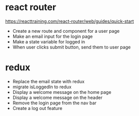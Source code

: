 # react router
https://reacttraining.com/react-router/web/guides/quick-start

- Create a new route and component for a user page
- Make an email input for the login page
- Make a state variable for logged in
- When user clicks submit button, send them to user page

# redux
- Replace the email state with redux
- migrate isLoggedIn to redux
- Display a welcome message on the home page
- Display a welcome message on the header
- Remove the login page from the nav bar
- Create a log out feature